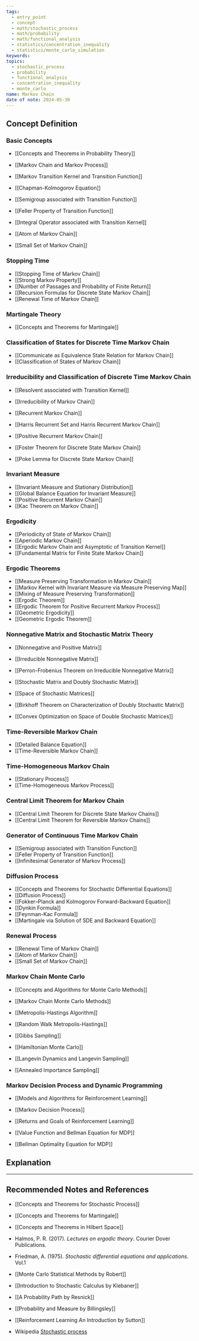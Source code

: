 ```yaml
---
tags:
  - entry_point
  - concept
  - math/stochastic_process
  - math/probability
  - math/functional_analysis
  - statistics/concentration_inequality
  - statistics/monte_carlo_simulation
keywords: 
topics:
  - stochastic_process
  - probability
  - functional_analysis
  - concentration_inequality
  - monte_carlo
name: Markov Chain
date of note: 2024-05-30
---
```


## Concept Definition

### Basic Concepts

- [[Concepts and Theorems in Probability Theory]]

- [[Markov Chain and Markov Process]]
- [[Markov Transition Kernel and Transition Function]]
- [[Chapman-Kolmogorov Equation]]

- [[Semigroup associated with Transition Function]]
- [[Feller Property of Transition Function]]
- [[Integral Operator associated with Transition Kernel]]

- [[Atom of Markov Chain]]
- [[Small Set of Markov Chain]]

### Stopping Time

- [[Stopping Time of Markov Chain]]
- [[Strong Markov Property]]
- [[Number of Passages and Probability of Finite Return]]
- [[Recursion Formulas for Discrete State Markov Chain]]
- [[Renewal Time of Markov Chain]]

### Martingale Theory

- [[Concepts and Theorems for Martingale]]

### Classification of States for Discrete Time Markov Chain

- [[Communicate as Equivalence State Relation for Markov Chain]]
- [[Classification of States of Markov Chain]]

### Irreducibility and Classification of Discrete Time Markov Chain

- [[Resolvent associated with Transition Kernel]]
- [[Irreducibility of Markov Chain]]
- [[Recurrent Markov Chain]]
- [[Harris Recurrent Set and Harris Recurrent Markov Chain]]
- [[Positive Recurrent Markov Chain]]

- [[Foster Theorem for Discrete State Markov Chain]]
- [[Poke Lemma for Discrete State Markov Chain]]

### Invariant Measure

- [[Invariant Measure and Stationary Distribution]]
- [[Global Balance Equation for Invariant Measure]]
- [[Positive Recurrent Markov Chain]]
- [[Kac Theorem on Markov Chain]]

### Ergodicity

- [[Periodicity of State of Markov Chain]]
- [[Aperiodic Markov Chain]]
- [[Ergodic Markov Chain and Asymptotic of Transition Kernel]]
- [[Fundamental Matrix for Finite State Markov Chain]]

### Ergodic Theorems

- [[Measure Preserving Transformation in Markov Chain]]
- [[Markov Kernel with Invariant Measure via Measure Preserving Map]]
- [[Mixing of Measure Preserving Transformation]]
- [[Ergodic Theorem]]
- [[Ergodic Theorem for Positive Recurrent Markov Process]]
- [[Geometric Ergodicity]]
- [[Geometric Ergodic Theorem]]

### Nonnegative Matrix and Stochastic Matrix Theory

- [[Nonnegative and Positive Matrix]]
- [[Irreducible Nonnegative Matrix]]
- [[Perron-Frobenius Theorem on Irreducible Nonnegative Matrix]]

- [[Stochastic Matrix and Doubly Stochastic Matrix]]
- [[Space of Stochastic Matrices]]
- [[Birkhoff Theorem on Characterization of Doubly Stochastic Matrix]]
- [[Convex Optimization on Space of Double Stochastic Matrices]]


### Time-Reversible Markov Chain

- [[Detailed Balance Equation]]
- [[Time-Reversible Markov Chain]]

### Time-Homogeneous Markov Chain

- [[Stationary Process]]
- [[Time-Homogeneous Markov Process]]

### Central Limit Theorem for Markov Chain

- [[Central Limit Theorem for Discrete State Markov Chains]]
- [[Central Limit Theorem for Reversible Markov Chains]]


### Generator of Continuous Time Markov Chain

- [[Semigroup associated with Transition Function]]
- [[Feller Property of Transition Function]]
- [[Infinitesimal Generator of Markov Process]]

### Diffusion Process

- [[Concepts and Theorems for Stochastic Differential Equations]]
- [[Diffusion Process]]
- [[Fokker–Planck and Kolmogorov Forward-Backward Equation]]
- [[Dynkin Formula]]
- [[Feynman-Kac Formula]]
- [[Martingale via Solution of SDE and Backward Equation]]

### Renewal Process

- [[Renewal Time of Markov Chain]]
- [[Atom of Markov Chain]]
- [[Small Set of Markov Chain]]


### Markov Chain Monte Carlo 

- [[Concepts and Algorithms for Monte Carlo Methods]]

- [[Markov Chain Monte Carlo Methods]]
- [[Metropolis-Hastings Algorithm]]
- [[Random Walk Metropolis-Hastings]]
- [[Gibbs Sampling]]
- [[Hamiltonian Monte Carlo]]
- [[Langevin Dynamics and Langevin Sampling]]
- [[Annealed Importance Sampling]]

### Markov Decision Process and Dynamic Programming

- [[Models and Algorithms for Reinforcement Learning]]

- [[Markov Decision Process]]
- [[Returns and Goals of Reinforcement Learning]]
- [[Value Function and Bellman Equation for MDP]]
- [[Bellman Optimality Equation for MDP]]



## Explanation





-----------
##  Recommended Notes and References


- [[Concepts and Theorems for Stochastic Process]]
- [[Concepts and Theorems for Martingale]]
- [[Concepts and Theorems in Hilbert Space]]



- Halmos, P. R. (2017). _Lectures on ergodic theory_. Courier Dover Publications.
- Friedman, A. (1975). *Stochastic differential equations and applications*. Vol.1
- [[Monte Carlo Statistical Methods by Robert]]
- [[Introduction to Stochastic Calculus by Klebaner]]
- [[A Probability Path by Resnick]]
- [[Probability and Measure by Billingsley]]

- [[Reinforcement Learning An Introduction by Sutton]]


- Wikipedia [Stochastic process](https://en.wikipedia.org/wiki/Stochastic_process)